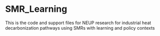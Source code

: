 # SMR_Learning
This is the code and support files for NEUP research for industrial heat decarbonization pathways using SMRs with learning and policy contexts
